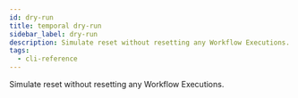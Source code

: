 ```yaml
---
id: dry-run
title: temporal dry-run
sidebar_label: dry-run
description: Simulate reset without resetting any Workflow Executions.
tags:
  - cli-reference
---
```


Simulate reset without resetting any Workflow Executions.
